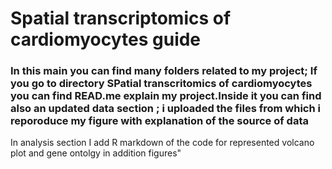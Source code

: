 #                              Spatial transcriptomics of cardiomyocytes guide
### In this main you can find many folders related to my project; If you go to directory SPatial transcritomics of cardiomyocytes you can find READ.me explain my project.Inside it you can find also an updated data section ; i uploaded the files from which i reporoduce my figure with explanation of the source of data
In analysis section I add R markdown of the code for represented volcano plot and gene ontolgy in addition figures"

